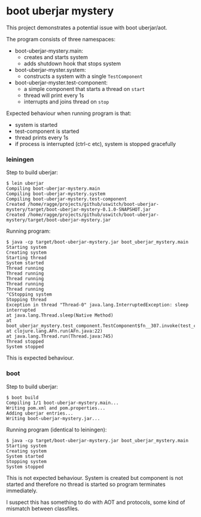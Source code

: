 # boot uberjar mystery

This project demonstrates a potential issue with boot uberjar/aot.

The program consists of three namespaces:

- boot-uberjar-mystery.main:
  - creates and starts system
  - adds shutdown hook that stops system
- boot-uberjar-myster.system:
  - constructs a system with a single `TestComponent`
- boot-uberjar-myster.test-component:
  - a simple component that starts a thread on `start`
  - thread will print every 1s
  - interrupts and joins thread on `stop`

Expected behaviour when running program is that:

- system is started
- test-component is started
- thread prints every 1s
- if process is interrupted (ctrl-c etc), system is stopped gracefully


### leiningen

Step to build uberjar:

```
$ lein uberjar
Compiling boot-uberjar-mystery.main
Compiling boot-uberjar-mystery.system
Compiling boot-uberjar-mystery.test-component
Created /home/ragge/projects/github/uswitch/boot-uberjar-mystery/target/boot-uberjar-mystery-0.1.0-SNAPSHOT.jar
Created /home/ragge/projects/github/uswitch/boot-uberjar-mystery/target/boot-uberjar-mystery.jar
```

Running program:

```
$ java -cp target/boot-uberjar-mystery.jar boot_uberjar_mystery.main
Starting system
Creating system
Starting thread
System started
Thread running
Thread running
Thread running
Thread running
Thread running
^CStopping system
Stopping thread
Exception in thread "Thread-0" java.lang.InterruptedException: sleep interrupted
at java.lang.Thread.sleep(Native Method)
at boot_uberjar_mystery.test_component.TestComponent$fn__307.invoke(test_component.clj:15)
at clojure.lang.AFn.run(AFn.java:22)
at java.lang.Thread.run(Thread.java:745)
Thread stopped
System stopped
```

This is expected behaviour.

### boot

Step to build uberjar:

```
$ boot build
Compiling 1/1 boot-uberjar-mystery.main...
Writing pom.xml and pom.properties...
Adding uberjar entries...
Writing boot-uberjar-mystery.jar...
```

Running program (identical to leiningen):

```
$ java -cp target/boot-uberjar-mystery.jar boot_uberjar_mystery.main
Starting system
Creating system
System started
Stopping system
System stopped
```

This is not expected behaviour. System is created but component is not
started and therefore no thread is started so program terminates
immediately.

I suspect this has something to do with AOT and protocols, some kind
of mismatch between classfiles.
